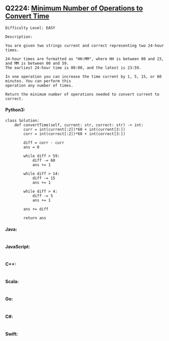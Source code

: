 ## Q2224: [Minimum Number of Operations to Convert Time](https://leetcode.com/problems/minimum-number-of-operations-to-convert-time/)

```
Difficulty Level: EASY
```

```
Description:

You are given two strings current and correct representing two 24-hour times.

24-hour times are formatted as "HH:MM", where HH is between 00 and 23, and MM is between 00 and 59.
The earliest 24-hour time is 00:00, and the latest is 23:59.

In one operation you can increase the time current by 1, 5, 15, or 60 minutes. You can perform this
operation any number of times.

Return the minimum number of operations needed to convert current to correct.
```

#### Python3:

```
class Solution:
    def convertTime(self, current: str, correct: str) -> int:
        curr = int(current[:2])*60 + int(current[3:])
        corr = int(correct[:2])*60 + int(correct[3:])

        diff = corr - curr
        ans = 0

        while diff > 59:
            diff -= 60
            ans += 1

        while diff > 14:
            diff -= 15
            ans += 1

        while diff > 4:
            diff -= 5
            ans += 1

        ans += diff

        return ans
```

#### Java:

```

```

#### JavaScript:

```

```

#### C++:

```

```

#### Scala:

```

```

#### Go:

```

```

#### C#:

```

```

#### Swift:

```

```